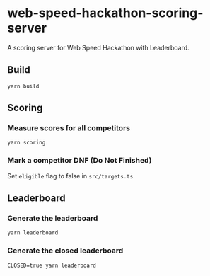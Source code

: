 # web-speed-hackathon-scoring-server

A scoring server for Web Speed Hackathon with Leaderboard.

## Build

```
yarn build
```

## Scoring

### Measure scores for all competitors

```
yarn scoring
```

### Mark a competitor DNF (Do Not Finished)

Set `eligible` flag to false in `src/targets.ts`.

## Leaderboard

### Generate the leaderboard

```
yarn leaderboard
```

### Generate the closed leaderboard

```
CLOSED=true yarn leaderboard
```
